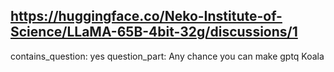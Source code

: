 ## https://huggingface.co/Neko-Institute-of-Science/LLaMA-65B-4bit-32g/discussions/1

contains_question: yes
question_part: Any chance you can make gptq Koala